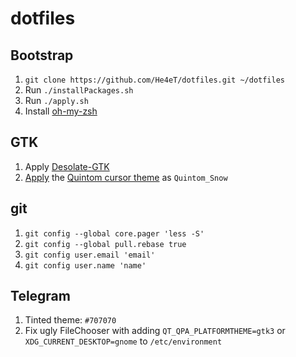 # dotfiles

## Bootstrap

1. `git clone https://github.com/He4eT/dotfiles.git ~/dotfiles`
1. Run `./installPackages.sh`
1. Run `./apply.sh`
1. Install [oh-my-zsh](https://github.com/ohmyzsh/ohmyzsh#basic-installation)

## GTK

1. Apply [Desolate-GTK](https://github.com/He4eT/Desolate-GTK)
1. [Apply](https://wiki.archlinux.org/title/Cursor_themes) the [Quintom cursor theme](https://gitlab.com/Burning_Cube/quintom-cursor-theme/-/tree/master/) as `Quintom_Snow`

## git

1. `git config --global core.pager 'less -S'`
1. `git config --global pull.rebase true`
1. `git config user.email 'email'`
1. `git config user.name 'name'`

## Telegram

1. Tinted theme: `#707070`
1. Fix ugly FileChooser with adding `QT_QPA_PLATFORMTHEME=gtk3` or `XDG_CURRENT_DESKTOP=gnome` to `/etc/environment`
